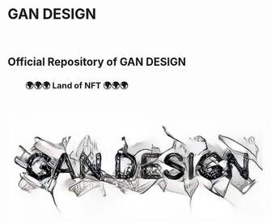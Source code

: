 # GAN DESIGN

</BR>

<h2>Official Repository of GAN DESIGN </BR></h2>
<h3>&nbsp;&nbsp;&nbsp;&nbsp;&nbsp;&nbsp;&nbsp;&nbsp; 🌍🌍🌍 Land of NFT 🌍🌍🌍</h3> 

</BR>

![Alt text](https://raw.githubusercontent.com/JonnyBanana/GAN_Design/main/IMG/LOGO.png)

</BR>

